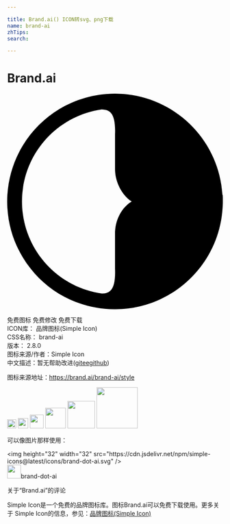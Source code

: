 ```yaml
---

title: Brand.ai() ICON转svg、png下载
name: brand-ai
zhTips: 
search: 

---
```


# Brand.ai  <small style="font-size: 60%;font-weight: 100"></small>

<div id="svg" class="svg-wrap">
<svg role="img" viewBox="0 0 24 24" xmlns="http://www.w3.org/2000/svg"><title>Brand.ai icon</title><path d="M23.958 11.26C23.58 5.004 18.404.045 12.062.006h-.142C9.68.022 7.584.646 5.795 1.73c-1.652.998-3.043 2.384-4.048 4.033C.76 7.378.15 9.25.023 11.253.008 11.5 0 11.747 0 12c0 .25.01.5.025.746.123 2.003.734 3.873 1.723 5.49 1 1.648 2.384 3.03 4.024 4.033 1.798 1.074 3.897 1.705 6.13 1.72h.18c6.343-.043 11.498-4.99 11.89-11.24.014-.24.03-.496.03-.735s0-.495-.016-.734l-.027-.022zm-11.956 4.38v3.83c.096 2.34-.57 2.73-1.37 2.766-.034 0-.066.003-.1.004-4.556-.645-8.158-4.257-8.784-8.823-.066-.464-.1-.938-.1-1.42 0-.48.034-.953.1-1.418.625-4.56 4.218-8.17 8.77-8.82l.115.01c.8.043 1.465.43 1.37 2.764v3.828c-.01 1.573.895 3.072 1.857 3.64-.962.56-1.868 1.875-1.858 3.634z"/></svg>
</div>
<detail full-name='brand-ai'></detail>

<div class="detail-page">
<p>
<span><span class="badge-success badge">免费图标</span> <span class="badge-success badge">免费修改</span>  <span class="badge-success badge">免费下载</span> </span>
<br/>
<span>
ICON库：
<span class="badge-secondary badge">品牌图标(Simple Icon)</span> 
</span>
<br/>
<span>
CSS名称：
<span class="badge-secondary badge">brand-ai</span> 
</span>

<br/>
<span>
版本：
<span class="badge-secondary badge">2.8.0</span> 
</span>
<br/>
<span>图标来源/作者：<span class="badge-light badge">Simple Icon</span></span> 
<br/>
<span class="zh-detail">中文描述：暂无<span class="help-link"><span>帮助改进</span>(<a href="https://gitee.com/liuwave/icon-helper/edit/master/json/brands/brand-ai.json" target="_blank" rel="noopener noreferrer">gitee</a><a href="https://github.com/liuwave/icon-helper/edit/master/json/brands/brand-ai.json" target="_blank" rel="noopener noreferrer">github</a></span>)</span><br/>
</p>
</div><div class="description description alert alert-light"><p>图标来源地址：<a href="https://brand.ai/brand-ai/style" target="_blank" rel="noopener noreferrer">https://brand.ai/brand-ai/style</a></p></div>
<div class="alert alert-dark">
<img height="21" width="21" src="https://cdn.jsdelivr.net/npm/simple-icons@latest/icons/brand-dot-ai.svg" />
<img height="24" width="24" src="https://cdn.jsdelivr.net/npm/simple-icons@latest/icons/brand-dot-ai.svg" />
<img height="32" width="32" src="https://cdn.jsdelivr.net/npm/simple-icons@latest/icons/brand-dot-ai.svg" />
<img height="48" width="48" src="https://cdn.jsdelivr.net/npm/simple-icons@latest/icons/brand-dot-ai.svg" />
<img height="64" width="64" src="https://cdn.jsdelivr.net/npm/simple-icons@latest/icons/brand-dot-ai.svg" />
<img height="96" width="96" src="https://cdn.jsdelivr.net/npm/simple-icons@latest/icons/brand-dot-ai.svg" />

</div>
<div>
  <p>可以像图片那样使用：    
  </p>
  <div class="alert alert-primary" style="font-size: 14px">
    &lt;img height="32" width="32" src="https://cdn.jsdelivr.net/npm/simple-icons@latest/icons/brand-dot-ai.svg" /&gt;
    <copy-btn content='<img height="32" width="32" src="https://cdn.jsdelivr.net/npm/simple-icons@latest/icons/brand-dot-ai.svg" />'></copy-btn>
  </div>
  <div class="alert alert-secondary">
    <img height="32" width="32" src="https://cdn.jsdelivr.net/npm/simple-icons@latest/icons/brand-dot-ai.svg" />brand-dot-ai
    <copy-btn content="brand-dot-ai" btn-title="复制图标名称"></copy-btn>
  </div>
</div>

<Vssue title="关于“Brand.ai”的评论" >关于“Brand.ai”的评论</Vssue>


<div><p>Simple Icon是一个免费的品牌图标库。图标Brand.ai可以免费下载使用。更多关于  Simple Icon的信息，参见：<a target="_blank" href="https://iconhelper.cn/brands.html">品牌图标(Simple Icon)</a>
</p></div>
